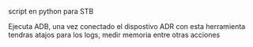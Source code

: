 script en python para STB

Ejecuta ADB, una vez conectado el dispostivo ADR con esta herramienta tendras atajos para los logs, medir memoria entre otras acciones

